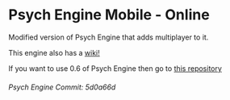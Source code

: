 # Psych Engine Mobile - Online
Modified version of Psych Engine that adds multiplayer to it.

This engine also has a [wiki!](https://github.com/Snirozu/Funkin-Psych-Online/wiki)

If you want to use 0.6 of Psych Engine then go to [this repository](https://github.com/Snirozu/Funkin-Psych-Online-0.6)

###### Psych Engine Commit: 5d0a66d